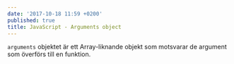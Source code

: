 ```yaml
---
date: '2017-10-18 11:59 +0200'
published: true
title: JavaScript - Arguments object
---
```

`arguments` objektet är ett Array-liknande objekt som motsvarar de argument som överförs till en funktion.


